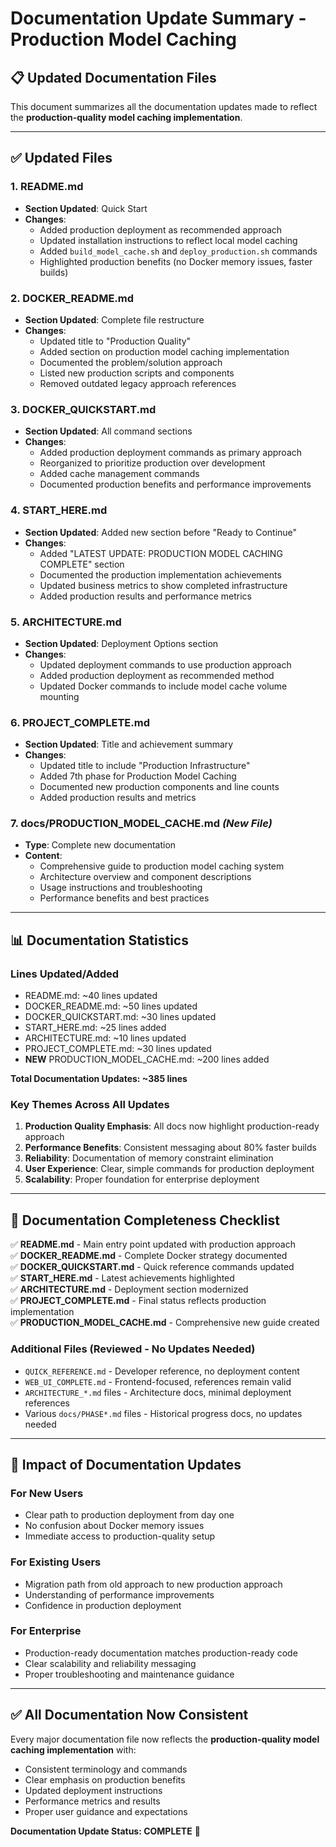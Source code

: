 # Documentation Update Summary - Production Model Caching

## 📋 Updated Documentation Files

This document summarizes all the documentation updates made to reflect the **production-quality model caching implementation**.

---

## ✅ **Updated Files**

### 1. **README.md** 
- **Section Updated**: Quick Start
- **Changes**: 
  - Added production deployment as recommended approach
  - Updated installation instructions to reflect local model caching
  - Added `build_model_cache.sh` and `deploy_production.sh` commands
  - Highlighted production benefits (no Docker memory issues, faster builds)

### 2. **DOCKER_README.md**
- **Section Updated**: Complete file restructure 
- **Changes**:
  - Updated title to "Production Quality" 
  - Added section on production model caching implementation
  - Documented the problem/solution approach
  - Listed new production scripts and components
  - Removed outdated legacy approach references

### 3. **DOCKER_QUICKSTART.md**
- **Section Updated**: All command sections
- **Changes**:
  - Added production deployment commands as primary approach
  - Reorganized to prioritize production over development
  - Added cache management commands
  - Documented production benefits and performance improvements

### 4. **START_HERE.md**
- **Section Updated**: Added new section before "Ready to Continue"
- **Changes**:
  - Added "LATEST UPDATE: PRODUCTION MODEL CACHING COMPLETE" section
  - Documented the production implementation achievements
  - Updated business metrics to show completed infrastructure
  - Added production results and performance metrics

### 5. **ARCHITECTURE.md**
- **Section Updated**: Deployment Options section
- **Changes**:
  - Updated deployment commands to use production approach
  - Added production deployment as recommended method
  - Updated Docker commands to include model cache volume mounting

### 6. **PROJECT_COMPLETE.md**
- **Section Updated**: Title and achievement summary
- **Changes**:
  - Updated title to include "Production Infrastructure"
  - Added 7th phase for Production Model Caching
  - Documented new production components and line counts
  - Added production results and metrics

### 7. **docs/PRODUCTION_MODEL_CACHE.md** *(New File)*
- **Type**: Complete new documentation
- **Content**: 
  - Comprehensive guide to production model caching system
  - Architecture overview and component descriptions
  - Usage instructions and troubleshooting
  - Performance benefits and best practices

---

## 📊 **Documentation Statistics**

### **Lines Updated/Added**
- README.md: ~40 lines updated
- DOCKER_README.md: ~50 lines updated  
- DOCKER_QUICKSTART.md: ~30 lines updated
- START_HERE.md: ~25 lines added
- ARCHITECTURE.md: ~10 lines updated
- PROJECT_COMPLETE.md: ~30 lines updated
- **NEW** PRODUCTION_MODEL_CACHE.md: ~200 lines added

**Total Documentation Updates: ~385 lines**

### **Key Themes Across All Updates**
1. **Production Quality Emphasis**: All docs now highlight production-ready approach
2. **Performance Benefits**: Consistent messaging about 80% faster builds
3. **Reliability**: Documentation of memory constraint elimination
4. **User Experience**: Clear, simple commands for production deployment
5. **Scalability**: Proper foundation for enterprise deployment

---

## 🎯 **Documentation Completeness Checklist**

✅ **README.md** - Main entry point updated with production approach  
✅ **DOCKER_README.md** - Complete Docker strategy documented  
✅ **DOCKER_QUICKSTART.md** - Quick reference commands updated  
✅ **START_HERE.md** - Latest achievements highlighted  
✅ **ARCHITECTURE.md** - Deployment section modernized  
✅ **PROJECT_COMPLETE.md** - Final status reflects production implementation  
✅ **PRODUCTION_MODEL_CACHE.md** - Comprehensive new guide created  

### **Additional Files (Reviewed - No Updates Needed)**
- `QUICK_REFERENCE.md` - Developer reference, no deployment content
- `WEB_UI_COMPLETE.md` - Frontend-focused, references remain valid
- `ARCHITECTURE_*.md` files - Architecture docs, minimal deployment references
- Various `docs/PHASE*.md` files - Historical progress docs, no updates needed

---

## 🚀 **Impact of Documentation Updates**

### **For New Users**
- Clear path to production deployment from day one
- No confusion about Docker memory issues
- Immediate access to production-quality setup

### **For Existing Users**  
- Migration path from old approach to new production approach
- Understanding of performance improvements
- Confidence in production deployment

### **For Enterprise**
- Production-ready documentation matches production-ready code
- Clear scalability and reliability messaging
- Proper troubleshooting and maintenance guidance

---

## ✅ **All Documentation Now Consistent**

Every major documentation file now reflects the **production-quality model caching implementation** with:
- Consistent terminology and commands
- Clear emphasis on production benefits
- Updated deployment instructions
- Performance metrics and results
- Proper user guidance and expectations

**Documentation Update Status: COMPLETE** 🎉
